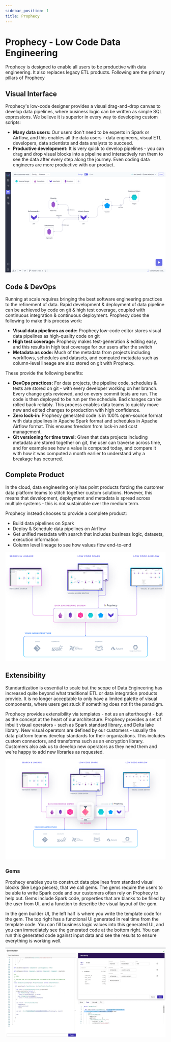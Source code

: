 ```yaml
---
sidebar_position: 1
title: Prophecy
---
```


# Prophecy - Low Code Data Engineering

Prophecy is designed to enable all users to be productive with data engineering. It also replaces legacy ETL products. Following are the primary pillars of Prophecy

## Visual Interface

Prophecy's low-code designer provides a visual drag-and-drop canvas to develop data pipelines, where business logic can be written as simple SQL expressions. We believe it is superior in every way to developing custom scripts:

* **Many data users:** Our users don't need to be experts in Spark or Airflow, and this enables all the data users - data engineers, visual ETL developers, data scientists and data analysts to succeed.
* **Productive development:** It is very quick to develop pipelines - you can drag and drop visual blocks into a pipeline and interactively run them to see the data after every step along the journey. Even coding data engineers are more productive with our product.

![Data Pipeline](./img/datapipeline.png)

## Code & DevOps
Running at scale requires bringing the best software engineering practices to the refinement of data. Rapid development & deployment of data pipeline can be achieved by code on git & high test coverage, coupled with continuous integration & continuous deployment. Prophecy does the following to make this process work:

* **Visual data pipelines as code:** Prophecy low-code editor stores visual data pipelines as high-quality code on git
* **High test coverage:** Prophecy makes test-generation & editing easy, and this results in high test coverage for our users after the switch
* **Metadata as code:** Much of the metadata from projects including workflows, schedules and datasets, and computed metadata such as column-level lineage are also stored on git with Prophecy.

These provide the following benefits:

* **DevOps practices:** For data projects, the pipeline code, schedules & tests are stored on git - with every developer working on her branch. Every change gets reviewed, and on every commit tests are run. The code is then deployed to be run per the schedule. Bad changes can be rolled back reliably. This process enables data teams to quickly move new and edited changes to production with high confidence.
* **Zero lock-in:** Prophecy generated code is in 100% open-source format with data pipelines in Apache Spark format and schedules in Apache Airflow format. This ensures freedom from lock-in and cost management.
* **Git versioning for time travel:** Given that data projects including metadata are stored together on git, the user can traverse across time, and for example see how a value is computed today, and compare it with how it was computed a month earlier to understand why a breakage has occurred.

## Complete Product

In the cloud, data engineering only has point products forcing the customer data platform teams to stitch together custom solutions. However, this means that development, deployment and metadata is spread across multiple systems - this is not sustainable over the medium term.

Prophecy instead chooses to provide a complete product:

* Build data pipelines on Spark
* Deploy & Schedule data pipelines on Airflow
* Get unified metadata with search that includes business logic, datasets, execution information
* Column level lineage to see how values flow end-to-end

![Complete](./img/complete.png)

## Extensibility

Standardization is essential to scale but the scope of Data Engineering has increased quite beyond what traditional ETL or data integration products provide. It is no longer acceptable to only have a limited palette of visual components, where users get stuck if something does not fit the paradigm.

Prophecy provides extensibility via templates - not as an afterthought - but as the concept at the heart of our architecture. Prophecy provides a set of inbuilt visual operators - such as Spark standard library, and Delta lake library. New visual operators are defined by our customers - usually the data platform teams develop standards for their organizations. This includes custom connectors, and transforms such as an encryption library. Customers also ask us to develop new operators as they need them and we're happy to add new libraries as requested.

![Extensible](./img/extensible.png)

### Gems

Prophecy enables you to construct data pipelines from standard visual blocks (like Lego pieces), that we call gems. The gems require the users to be able to write Spark code and our customers often rely on Prophecy to help out. Gems include Spark code, properties that are blanks to be filled by the user from UI, and a function to describe the visual layout of the gem.

In the gem builder UI, the left half is where you write the template code for the gem. The top right has a functional UI generated in real time from the template code. You can fill business logic values into this generated UI, and you can immediately see the generated code at the bottom right. You can run this generated code against input data and see the results to ensure everything is working well.

![Complete](./img/gem-builder.png)



